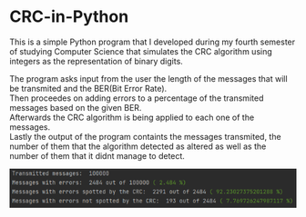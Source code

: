 # CRC-in-Python

This is a simple Python program that I developed during my fourth semester of studying Computer Science that
simulates the CRC algorithm using integers as the representation of binary digits.

The program asks input from the user the length of the messages that will be transmited and the BER(Bit Error Rate). <br>
Then proceedes on adding errors to a percentage of the transmited messages based on the given BER. <br>
Afterwards the CRC algorithm is being applied to each one of the messages. <br>
Lastly the output of the program containts the messages transmited, the number of them that the algorithm detected as altered as well as
the number of them that it didnt manage to detect.

![](/photos/img.png)
